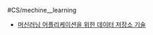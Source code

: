 #CS/mechine__learning
- [머신러닝 어플리케이션을 위한 데이터 저장소 기술](https://hyperconnect.github.io/2022/07/11/data-stores-for-ml-apps.html)